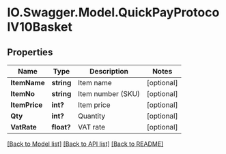 # IO.Swagger.Model.QuickPayProtocolV10Basket
## Properties

Name | Type | Description | Notes
------------ | ------------- | ------------- | -------------
**ItemName** | **string** | Item name | [optional] 
**ItemNo** | **string** | Item number (SKU) | [optional] 
**ItemPrice** | **int?** | Item price | [optional] 
**Qty** | **int?** | Quantity | [optional] 
**VatRate** | **float?** | VAT rate | [optional] 

[[Back to Model list]](../README.md#documentation-for-models) [[Back to API list]](../README.md#documentation-for-api-endpoints) [[Back to README]](../README.md)


